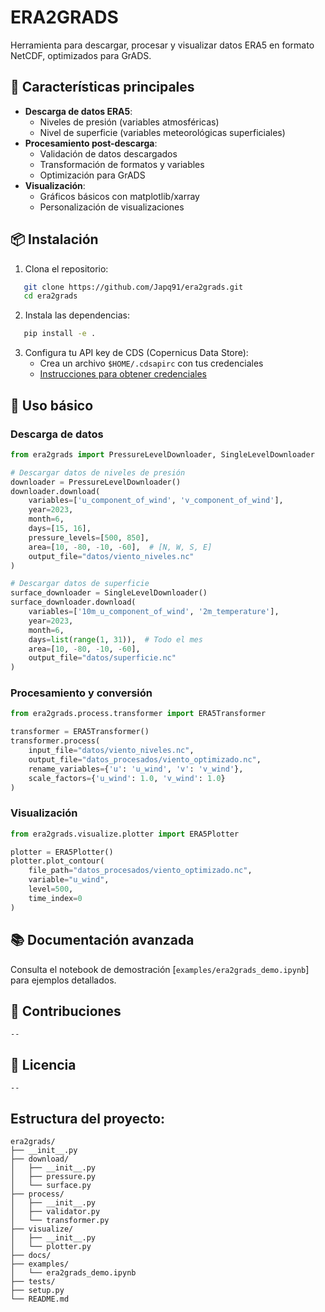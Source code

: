 # ERA2GRADS

Herramienta para descargar, procesar y visualizar datos ERA5 en formato NetCDF, optimizados para GrADS.

## 🚀 Características principales
- **Descarga de datos ERA5**:
  - Niveles de presión (variables atmosféricas)
  - Nivel de superficie (variables meteorológicas superficiales)
- **Procesamiento post-descarga**:
  - Validación de datos descargados
  - Transformación de formatos y variables
  - Optimización para GrADS
- **Visualización**:
  - Gráficos básicos con matplotlib/xarray
  - Personalización de visualizaciones

## 📦 Instalación

1. Clona el repositorio:
```bash
   git clone https://github.com/Japq91/era2grads.git
   cd era2grads
```

2. Instala las dependencias:
```bash
   pip install -e .
```

3. Configura tu API key de CDS (Copernicus Data Store):
   - Crea un archivo `$HOME/.cdsapirc` con tus credenciales
   - [Instrucciones para obtener credenciales](https://cds.climate.copernicus.eu/user-guide)

## 🏁 Uso básico

### Descarga de datos
```python
from era2grads import PressureLevelDownloader, SingleLevelDownloader

# Descargar datos de niveles de presión
downloader = PressureLevelDownloader()
downloader.download(
    variables=['u_component_of_wind', 'v_component_of_wind'],
    year=2023,
    month=6,
    days=[15, 16],
    pressure_levels=[500, 850],
    area=[10, -80, -10, -60],  # [N, W, S, E]
    output_file="datos/viento_niveles.nc"
)

# Descargar datos de superficie
surface_downloader = SingleLevelDownloader()
surface_downloader.download(
    variables=['10m_u_component_of_wind', '2m_temperature'],
    year=2023,
    month=6,
    days=list(range(1, 31)),  # Todo el mes
    area=[10, -80, -10, -60],
    output_file="datos/superficie.nc"
)
```

### Procesamiento y conversión
```python
from era2grads.process.transformer import ERA5Transformer

transformer = ERA5Transformer()
transformer.process(
    input_file="datos/viento_niveles.nc",
    output_file="datos_procesados/viento_optimizado.nc",
    rename_variables={'u': 'u_wind', 'v': 'v_wind'},
    scale_factors={'u_wind': 1.0, 'v_wind': 1.0}
)
```

### Visualización
```python
from era2grads.visualize.plotter import ERA5Plotter

plotter = ERA5Plotter()
plotter.plot_contour(
    file_path="datos_procesados/viento_optimizado.nc",
    variable="u_wind",
    level=500,
    time_index=0
)
```

## 📚 Documentación avanzada
Consulta el notebook de demostración [`examples/era2grads_demo.ipynb`] para ejemplos detallados.

## 🤝 Contribuciones
```
--
```

## 📝 Licencia
```
--
```

## Estructura del proyecto:
   ```
   era2grads/
   ├── __init__.py
   ├── download/
   │   ├── __init__.py
   │   ├── pressure.py
   │   └── surface.py
   ├── process/
   │   ├── __init__.py
   │   ├── validator.py
   │   └── transformer.py
   ├── visualize/
   │   ├── __init__.py
   │   └── plotter.py
   ├── docs/
   ├── examples/
   │   └── era2grads_demo.ipynb
   ├── tests/
   ├── setup.py
   └── README.md
   ```

